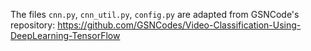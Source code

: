 The files `cnn.py`, `cnn_util.py`, `config.py` are adapted from  GSNCode's repository: https://github.com/GSNCodes/Video-Classification-Using-DeepLearning-TensorFlow